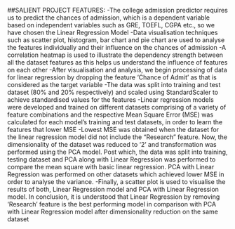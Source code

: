 ##SALIENT PROJECT FEATURES:
  -The college admission predictor requires us to predict the chances of admission, which is a 
  dependent variable based on independent variables such as GRE, TOEFL, CGPA etc., so we have 
  chosen the Linear Regression Model
  -Data visualisation techniques such as scatter plot, histogram, bar chart and pie chart are used to 
  analyse the features individually and their influence on the chances of admission
  -A correlation heatmap is used to illustrate the dependency strength between all the dataset 
  features as this helps us understand the influence of features on each other
  -After visualisation and analysis, we begin processing of data for linear regression by dropping the 
  feature ‘Chance of Admit’ as that is considered as the target variable
  -The data was split into training and test dataset (80% and 20% respectively) and scaled using 
  StandardScaler to achieve standardised values for the features
  -Linear regression models were developed and trained on different datasets comprising of a variety 
  of feature combinations and the respective Mean Square Error (MSE) was calculated for each 
  model’s training and test datasets, in order to learn the features that lower MSE
  -Lowest MSE was obtained when the dataset for the linear regression model did not include the
  “Research” feature. Now, the dimensionality of the dataset was reduced to ‘2’ and transformation 
  was performed using the PCA model. Post which, the data was split into training, testing dataset 
  and PCA along with Linear Regression was performed to compare the mean square with basic 
  linear regression. PCA with Linear Regression was performed on other datasets which achieved 
  lower MSE in order to analyse the variance.
  -Finally, a scatter plot is used to visualise the results of both, Linear Regression model and PCA with 
  Linear Regression model. In conclusion, it is understood that Linear Regression by removing 
  ‘Research’ feature is the best performing model in comparison with PCA with Linear Regression
  model after dimensionality reduction on the same dataset
